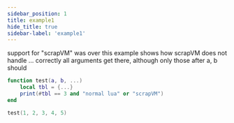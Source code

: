 ```yaml
---
sidebar_position: 1
title: example1
hide_title: true
sidebar-label: 'example1'
---
```


support for "scrapVM" was over
this example shows how scrapVM does not handle ... correctly
all arguments get there, although only those after a, b should

```lua
function test(a, b, ...)
    local tbl = {...}
    print(#tbl == 3 and "normal lua" or "scrapVM")
end

test(1, 2, 3, 4, 5)
```